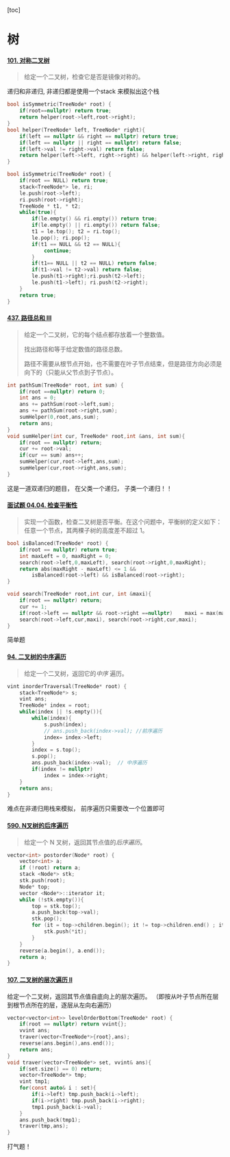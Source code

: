 [toc]

# 树







#### [101. 对称二叉树](https://leetcode-cn.com/problems/symmetric-tree/)

> 给定一个二叉树，检查它是否是镜像对称的。

递归和非递归, 非递归都是使用一个stack 来模拟出这个栈

```c
bool isSymmetric(TreeNode* root) {
    if(root==nullptr) return true;
    return helper(root->left,root->right);
}
bool helper(TreeNode* left, TreeNode* right){
    if(left == nullptr && right == nullptr) return true;
    if(left == nullptr || right == nullptr) return false;
    if(left->val != right->val) return false;
    return helper(left->left, right->right) && helper(left->right, right->left);
}
```

```c
bool isSymmetric(TreeNode* root) {
    if(root == NULL) return true;
    stack<TreeNode*> le, ri;
    le.push(root->left);
    ri.push(root->right);
    TreeNode * t1, * t2;
    while(true){
        if(le.empty() && ri.empty()) return true;
        if(le.empty() || ri.empty()) return false;
        t1 = le.top(); t2 = ri.top();
        le.pop(); ri.pop();
        if(t1 == NULL && t2 == NULL){
            continue;
        } 
        if(t1== NULL || t2 == NULL) return false;
        if(t1->val != t2->val) return false;
        le.push(t1->right);ri.push(t2->left);
        le.push(t1->left); ri.push(t2->right);
    }
    return true;
}
```



#### [437. 路径总和 III](https://leetcode-cn.com/problems/path-sum-iii/)

>给定一个二叉树，它的每个结点都存放着一个整数值。
>
>找出路径和等于给定数值的路径总数。
>
>路径不需要从根节点开始，也不需要在叶子节点结束，但是路径方向必须是向下的（只能从父节点到子节点）。

```c
int pathSum(TreeNode* root, int sum) {
    if(root ==nullptr) return 0;
    int ans = 0;
    ans += pathSum(root->left,sum);
    ans += pathSum(root->right,sum);
    sumHelper(0,root,ans,sum);
    return ans;
}
void sumHelper(int cur, TreeNode* root,int &ans, int sum){
    if(root == nullptr) return;
    cur += root->val;
    if(cur == sum) ans++;
    sumHelper(cur,root->left,ans,sum);
    sumHelper(cur,root->right,ans,sum);
}
```

这是一道双递归的题目， 在父类一个递归， 子类一个递归！！



#### [面试题 04.04. 检查平衡性](https://leetcode-cn.com/problems/check-balance-lcci/)

> 实现一个函数，检查二叉树是否平衡。在这个问题中，平衡树的定义如下：任意一个节点，其两棵子树的高度差不超过 1。

```c
bool isBalanced(TreeNode* root) {
    if(root == nullptr) return true;
    int maxLeft = 0, maxRight = 0;
    search(root->left,0,maxLeft), search(root->right,0,maxRight);
    return abs(maxRight - maxLeft) <= 1 && 
        isBalanced(root->left) && isBalanced(root->right); 
}

void search(TreeNode* root,int cur, int &maxi){
    if(root == nullptr) return;
    cur += 1;
    if(root->left == nullptr && root->right ==nullptr)    maxi = max(maxi,cur);   
    search(root->left,cur,maxi), search(root->right,cur,maxi);
}
```

简单题





#### [94. 二叉树的中序遍历](https://leetcode-cn.com/problems/binary-tree-inorder-traversal/)

> 给定一个二叉树，返回它的*中序* 遍历。

```c
vint inorderTraversal(TreeNode* root) {
    stack<TreeNode*> s;
    vint ans;
    TreeNode* index = root;
    while(index || !s.empty()){
        while(index){
            s.push(index);
            // ans.push_back(index->val); //前序遍历
            index= index->left;
        }
        index = s.top();
        s.pop();
        ans.push_back(index->val);	// 中序遍历
        if(index != nullptr)
            index = index->right;
    }
    return ans;
}
```

难点在非递归用栈来模拟， 前序遍历只需要改一个位置即可



#### [590. N叉树的后序遍历](https://leetcode-cn.com/problems/n-ary-tree-postorder-traversal/)

> 给定一个 N 叉树，返回其节点值的*后序遍历*。

```c
vector<int> postorder(Node* root) {
    vector<int> a;
    if (!root) return a;
    stack <Node*> stk;
    stk.push(root);
    Node* top;
    vector <Node*>::iterator it;
    while (!stk.empty()){
        top = stk.top();
        a.push_back(top->val);
        stk.pop();
        for (it = top->children.begin(); it != top->children.end() ; it++){
            stk.push(*it);
        }
    }
    reverse(a.begin(), a.end());
    return a;
}
```





#### [107. 二叉树的层次遍历 II](https://leetcode-cn.com/problems/binary-tree-level-order-traversal-ii/)

给定一个二叉树，返回其节点值自底向上的层次遍历。 （即按从叶子节点所在层到根节点所在的层，逐层从左向右遍历）



```c
vector<vector<int>> levelOrderBottom(TreeNode* root) {
    if(root == nullptr) return vvint{};
    vvint ans;   
    traver(vector<TreeNode*>{root},ans);
    reverse(ans.begin(),ans.end());
    return ans;
}
void traver(vector<TreeNode*> set, vvint& ans){
    if(set.size() == 0) return;
    vector<TreeNode*> tmp;
    vint tmp1;
    for(const auto& i : set){
        if(i->left) tmp.push_back(i->left);
        if(i->right) tmp.push_back(i->right);
        tmp1.push_back(i->val);
    }
    ans.push_back(tmp1);
    traver(tmp,ans);
}
```

打气题！